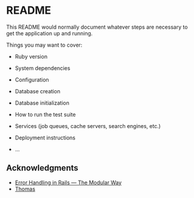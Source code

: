 # README

This README would normally document whatever steps are necessary to get the
application up and running.

Things you may want to cover:

* Ruby version

* System dependencies

* Configuration

* Database creation

* Database initialization

* How to run the test suite

* Services (job queues, cache servers, search engines, etc.)

* Deployment instructions

* ...

## Acknowledgments

- [Error Handling in Rails — The Modular Way](https://medium.com/rails-ember-beyond/error-handling-in-rails-the-modular-way-9afcddd2fe1b)
- [Thomas](https://github.com/tochman)
